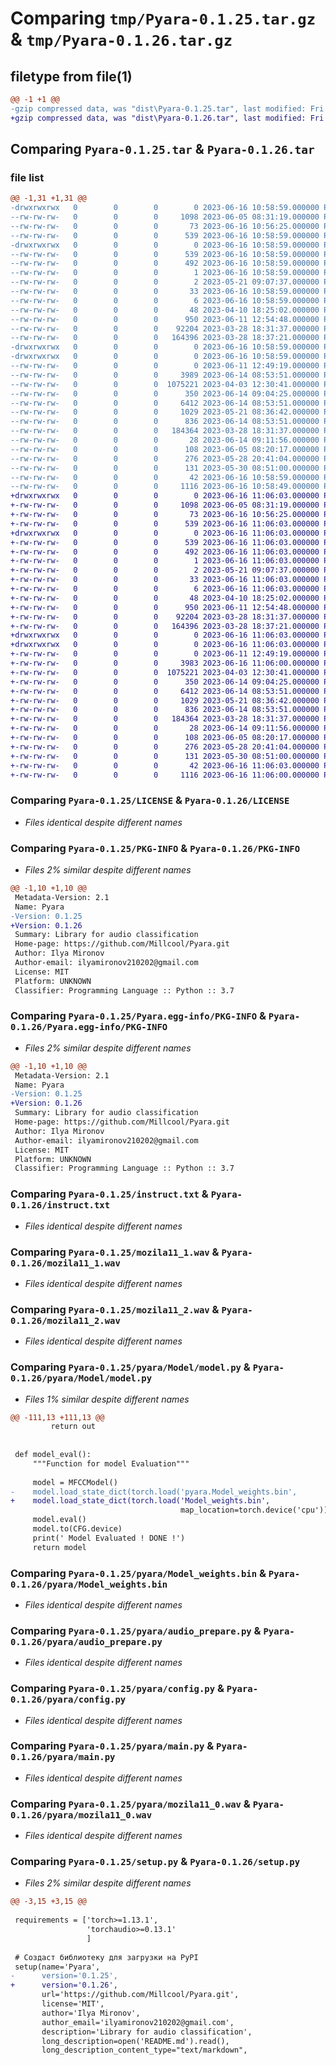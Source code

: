 # Comparing `tmp/Pyara-0.1.25.tar.gz` & `tmp/Pyara-0.1.26.tar.gz`

## filetype from file(1)

```diff
@@ -1 +1 @@
-gzip compressed data, was "dist\Pyara-0.1.25.tar", last modified: Fri Jun 16 10:58:59 2023, max compression
+gzip compressed data, was "dist\Pyara-0.1.26.tar", last modified: Fri Jun 16 11:06:03 2023, max compression
```

## Comparing `Pyara-0.1.25.tar` & `Pyara-0.1.26.tar`

### file list

```diff
@@ -1,31 +1,31 @@
-drwxrwxrwx   0        0        0        0 2023-06-16 10:58:59.000000 Pyara-0.1.25/
--rw-rw-rw-   0        0        0     1098 2023-06-05 08:31:19.000000 Pyara-0.1.25/LICENSE
--rw-rw-rw-   0        0        0       73 2023-06-16 10:56:25.000000 Pyara-0.1.25/MANIFEST.in
--rw-rw-rw-   0        0        0      539 2023-06-16 10:58:59.000000 Pyara-0.1.25/PKG-INFO
-drwxrwxrwx   0        0        0        0 2023-06-16 10:58:59.000000 Pyara-0.1.25/Pyara.egg-info/
--rw-rw-rw-   0        0        0      539 2023-06-16 10:58:59.000000 Pyara-0.1.25/Pyara.egg-info/PKG-INFO
--rw-rw-rw-   0        0        0      492 2023-06-16 10:58:59.000000 Pyara-0.1.25/Pyara.egg-info/SOURCES.txt
--rw-rw-rw-   0        0        0        1 2023-06-16 10:58:59.000000 Pyara-0.1.25/Pyara.egg-info/dependency_links.txt
--rw-rw-rw-   0        0        0        2 2023-05-21 09:07:37.000000 Pyara-0.1.25/Pyara.egg-info/not-zip-safe
--rw-rw-rw-   0        0        0       33 2023-06-16 10:58:59.000000 Pyara-0.1.25/Pyara.egg-info/requires.txt
--rw-rw-rw-   0        0        0        6 2023-06-16 10:58:59.000000 Pyara-0.1.25/Pyara.egg-info/top_level.txt
--rw-rw-rw-   0        0        0       48 2023-04-10 18:25:02.000000 Pyara-0.1.25/README.md
--rw-rw-rw-   0        0        0      950 2023-06-11 12:54:48.000000 Pyara-0.1.25/instruct.txt
--rw-rw-rw-   0        0        0    92204 2023-03-28 18:31:37.000000 Pyara-0.1.25/mozila11_1.wav
--rw-rw-rw-   0        0        0   164396 2023-03-28 18:37:21.000000 Pyara-0.1.25/mozila11_2.wav
-drwxrwxrwx   0        0        0        0 2023-06-16 10:58:59.000000 Pyara-0.1.25/pyara/
-drwxrwxrwx   0        0        0        0 2023-06-16 10:58:59.000000 Pyara-0.1.25/pyara/Model/
--rw-rw-rw-   0        0        0        0 2023-06-11 12:49:19.000000 Pyara-0.1.25/pyara/Model/__init__.py
--rw-rw-rw-   0        0        0     3989 2023-06-14 08:53:51.000000 Pyara-0.1.25/pyara/Model/model.py
--rw-rw-rw-   0        0        0  1075221 2023-04-03 12:30:41.000000 Pyara-0.1.25/pyara/Model_weights.bin
--rw-rw-rw-   0        0        0      350 2023-06-14 09:04:25.000000 Pyara-0.1.25/pyara/__init__.py
--rw-rw-rw-   0        0        0     6412 2023-06-14 08:53:51.000000 Pyara-0.1.25/pyara/audio_prepare.py
--rw-rw-rw-   0        0        0     1029 2023-05-21 08:36:42.000000 Pyara-0.1.25/pyara/config.py
--rw-rw-rw-   0        0        0      836 2023-06-14 08:53:51.000000 Pyara-0.1.25/pyara/main.py
--rw-rw-rw-   0        0        0   184364 2023-03-28 18:31:37.000000 Pyara-0.1.25/pyara/mozila11_0.wav
--rw-rw-rw-   0        0        0       28 2023-06-14 09:11:56.000000 Pyara-0.1.25/pyara/some.txt
--rw-rw-rw-   0        0        0      108 2023-06-05 08:20:17.000000 Pyara-0.1.25/pyproject.toml
--rw-rw-rw-   0        0        0      276 2023-05-28 20:41:04.000000 Pyara-0.1.25/requirements.txt
--rw-rw-rw-   0        0        0      131 2023-05-30 08:51:00.000000 Pyara-0.1.25/requirements_dev.txt
--rw-rw-rw-   0        0        0       42 2023-06-16 10:58:59.000000 Pyara-0.1.25/setup.cfg
--rw-rw-rw-   0        0        0     1116 2023-06-16 10:58:49.000000 Pyara-0.1.25/setup.py
+drwxrwxrwx   0        0        0        0 2023-06-16 11:06:03.000000 Pyara-0.1.26/
+-rw-rw-rw-   0        0        0     1098 2023-06-05 08:31:19.000000 Pyara-0.1.26/LICENSE
+-rw-rw-rw-   0        0        0       73 2023-06-16 10:56:25.000000 Pyara-0.1.26/MANIFEST.in
+-rw-rw-rw-   0        0        0      539 2023-06-16 11:06:03.000000 Pyara-0.1.26/PKG-INFO
+drwxrwxrwx   0        0        0        0 2023-06-16 11:06:03.000000 Pyara-0.1.26/Pyara.egg-info/
+-rw-rw-rw-   0        0        0      539 2023-06-16 11:06:03.000000 Pyara-0.1.26/Pyara.egg-info/PKG-INFO
+-rw-rw-rw-   0        0        0      492 2023-06-16 11:06:03.000000 Pyara-0.1.26/Pyara.egg-info/SOURCES.txt
+-rw-rw-rw-   0        0        0        1 2023-06-16 11:06:03.000000 Pyara-0.1.26/Pyara.egg-info/dependency_links.txt
+-rw-rw-rw-   0        0        0        2 2023-05-21 09:07:37.000000 Pyara-0.1.26/Pyara.egg-info/not-zip-safe
+-rw-rw-rw-   0        0        0       33 2023-06-16 11:06:03.000000 Pyara-0.1.26/Pyara.egg-info/requires.txt
+-rw-rw-rw-   0        0        0        6 2023-06-16 11:06:03.000000 Pyara-0.1.26/Pyara.egg-info/top_level.txt
+-rw-rw-rw-   0        0        0       48 2023-04-10 18:25:02.000000 Pyara-0.1.26/README.md
+-rw-rw-rw-   0        0        0      950 2023-06-11 12:54:48.000000 Pyara-0.1.26/instruct.txt
+-rw-rw-rw-   0        0        0    92204 2023-03-28 18:31:37.000000 Pyara-0.1.26/mozila11_1.wav
+-rw-rw-rw-   0        0        0   164396 2023-03-28 18:37:21.000000 Pyara-0.1.26/mozila11_2.wav
+drwxrwxrwx   0        0        0        0 2023-06-16 11:06:03.000000 Pyara-0.1.26/pyara/
+drwxrwxrwx   0        0        0        0 2023-06-16 11:06:03.000000 Pyara-0.1.26/pyara/Model/
+-rw-rw-rw-   0        0        0        0 2023-06-11 12:49:19.000000 Pyara-0.1.26/pyara/Model/__init__.py
+-rw-rw-rw-   0        0        0     3983 2023-06-16 11:06:00.000000 Pyara-0.1.26/pyara/Model/model.py
+-rw-rw-rw-   0        0        0  1075221 2023-04-03 12:30:41.000000 Pyara-0.1.26/pyara/Model_weights.bin
+-rw-rw-rw-   0        0        0      350 2023-06-14 09:04:25.000000 Pyara-0.1.26/pyara/__init__.py
+-rw-rw-rw-   0        0        0     6412 2023-06-14 08:53:51.000000 Pyara-0.1.26/pyara/audio_prepare.py
+-rw-rw-rw-   0        0        0     1029 2023-05-21 08:36:42.000000 Pyara-0.1.26/pyara/config.py
+-rw-rw-rw-   0        0        0      836 2023-06-14 08:53:51.000000 Pyara-0.1.26/pyara/main.py
+-rw-rw-rw-   0        0        0   184364 2023-03-28 18:31:37.000000 Pyara-0.1.26/pyara/mozila11_0.wav
+-rw-rw-rw-   0        0        0       28 2023-06-14 09:11:56.000000 Pyara-0.1.26/pyara/some.txt
+-rw-rw-rw-   0        0        0      108 2023-06-05 08:20:17.000000 Pyara-0.1.26/pyproject.toml
+-rw-rw-rw-   0        0        0      276 2023-05-28 20:41:04.000000 Pyara-0.1.26/requirements.txt
+-rw-rw-rw-   0        0        0      131 2023-05-30 08:51:00.000000 Pyara-0.1.26/requirements_dev.txt
+-rw-rw-rw-   0        0        0       42 2023-06-16 11:06:03.000000 Pyara-0.1.26/setup.cfg
+-rw-rw-rw-   0        0        0     1116 2023-06-16 11:06:00.000000 Pyara-0.1.26/setup.py
```

### Comparing `Pyara-0.1.25/LICENSE` & `Pyara-0.1.26/LICENSE`

 * *Files identical despite different names*

### Comparing `Pyara-0.1.25/PKG-INFO` & `Pyara-0.1.26/PKG-INFO`

 * *Files 2% similar despite different names*

```diff
@@ -1,10 +1,10 @@
 Metadata-Version: 2.1
 Name: Pyara
-Version: 0.1.25
+Version: 0.1.26
 Summary: Library for audio classification
 Home-page: https://github.com/Millcool/Pyara.git
 Author: Ilya Mironov
 Author-email: ilyamironov210202@gmail.com
 License: MIT
 Platform: UNKNOWN
 Classifier: Programming Language :: Python :: 3.7
```

### Comparing `Pyara-0.1.25/Pyara.egg-info/PKG-INFO` & `Pyara-0.1.26/Pyara.egg-info/PKG-INFO`

 * *Files 2% similar despite different names*

```diff
@@ -1,10 +1,10 @@
 Metadata-Version: 2.1
 Name: Pyara
-Version: 0.1.25
+Version: 0.1.26
 Summary: Library for audio classification
 Home-page: https://github.com/Millcool/Pyara.git
 Author: Ilya Mironov
 Author-email: ilyamironov210202@gmail.com
 License: MIT
 Platform: UNKNOWN
 Classifier: Programming Language :: Python :: 3.7
```

### Comparing `Pyara-0.1.25/instruct.txt` & `Pyara-0.1.26/instruct.txt`

 * *Files identical despite different names*

### Comparing `Pyara-0.1.25/mozila11_1.wav` & `Pyara-0.1.26/mozila11_1.wav`

 * *Files identical despite different names*

### Comparing `Pyara-0.1.25/mozila11_2.wav` & `Pyara-0.1.26/mozila11_2.wav`

 * *Files identical despite different names*

### Comparing `Pyara-0.1.25/pyara/Model/model.py` & `Pyara-0.1.26/pyara/Model/model.py`

 * *Files 1% similar despite different names*

```diff
@@ -111,13 +111,13 @@
         return out
 
 
 def model_eval():
     """Function for model Evaluation"""
 
     model = MFCCModel()
-    model.load_state_dict(torch.load('pyara.Model_weights.bin',
+    model.load_state_dict(torch.load('Model_weights.bin',
                                      map_location=torch.device('cpu')))
     model.eval()
     model.to(CFG.device)
     print(' Model Evaluated ! DONE !')
     return model
```

### Comparing `Pyara-0.1.25/pyara/Model_weights.bin` & `Pyara-0.1.26/pyara/Model_weights.bin`

 * *Files identical despite different names*

### Comparing `Pyara-0.1.25/pyara/audio_prepare.py` & `Pyara-0.1.26/pyara/audio_prepare.py`

 * *Files identical despite different names*

### Comparing `Pyara-0.1.25/pyara/config.py` & `Pyara-0.1.26/pyara/config.py`

 * *Files identical despite different names*

### Comparing `Pyara-0.1.25/pyara/main.py` & `Pyara-0.1.26/pyara/main.py`

 * *Files identical despite different names*

### Comparing `Pyara-0.1.25/pyara/mozila11_0.wav` & `Pyara-0.1.26/pyara/mozila11_0.wav`

 * *Files identical despite different names*

### Comparing `Pyara-0.1.25/setup.py` & `Pyara-0.1.26/setup.py`

 * *Files 2% similar despite different names*

```diff
@@ -3,15 +3,15 @@
 
 requirements = ['torch>=1.13.1',
                 'torchaudio>=0.13.1'
                 ]
 
 # Создаст библиотеку для загрузки на PyPI
 setup(name='Pyara',
-      version='0.1.25',
+      version='0.1.26',
       url='https://github.com/Millcool/Pyara.git',
       license='MIT',
       author='Ilya Mironov',
       author_email='ilyamironov210202@gmail.com',
       description='Library for audio classification',
       long_description=open('README.md').read(),
       long_description_content_type="text/markdown",
```

